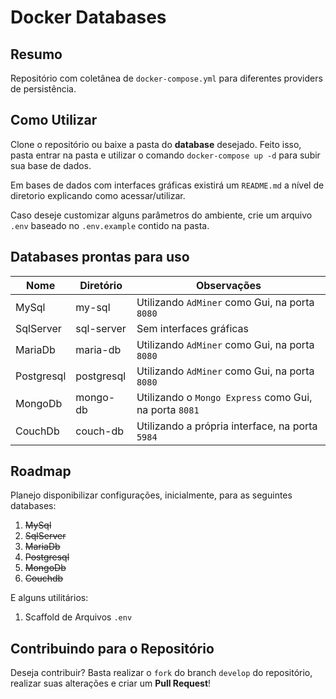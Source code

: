 # Docker Databases

## Resumo

Repositório com coletânea de `docker-compose.yml` para diferentes providers de persistência.

## Como Utilizar

Clone o repositório ou baixe a pasta do **database** desejado. Feito isso, pasta entrar na pasta e utilizar o comando `docker-compose up -d` para subir sua base de dados.

Em bases de dados com interfaces gráficas existirá um `README.md` a nível de diretorio explicando como acessar/utilizar.

Caso deseje customizar alguns parâmetros do ambiente, crie um arquivo `.env` baseado no `.env.example` contido na pasta.

## Databases prontas para uso

| Nome | Diretório | Observações |
| ---- | --------- | ----------- |
| MySql | my-sql | Utilizando `AdMiner` como Gui, na porta `8080` |
| SqlServer | sql-server | Sem interfaces gráficas |
| MariaDb | maria-db | Utilizando `AdMiner` como Gui, na porta `8080` |
| Postgresql | postgresql | Utilizando `AdMiner` como Gui, na porta `8080` |
| MongoDb | mongo-db | Utilizando o `Mongo Express` como Gui, na porta `8081` |
| CouchDb | couch-db | Utilizando a própria interface, na porta `5984` |

## Roadmap

Planejo disponibilizar configurações, inicialmente, para as seguintes databases:

1. ~~MySql~~
2. ~~SqlServer~~
3. ~~MariaDb~~
4. ~~Postgresql~~
5. ~~MongoDb~~
6. ~~Couchdb~~

E alguns utilitários:

1. Scaffold de Arquivos `.env`

## Contribuindo para o Repositório

Deseja contribuir? Basta realizar o `fork` do branch `develop` do repositório, realizar suas alterações e criar um **Pull Request**!

